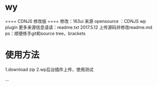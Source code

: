 # wy 
==== CDNJS 修改版 ====
修改：163ui
来源 opensource ：CDNJS wp plugin
更多来源信息请读：readme.txt
2017.5.12 上传源码并修改readme.md
ps：顺便练手git和source tree，brackets

# 使用方法
1.download zip
2.wp后台插件上传，使用测试

...